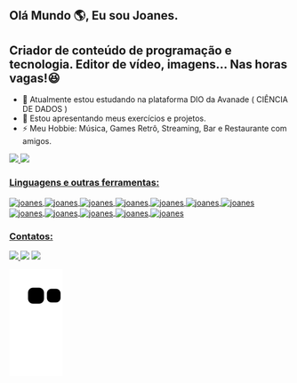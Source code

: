 ## Olá Mundo 🌎, Eu sou Joanes.
## Criador de conteúdo de programação e tecnologia. Editor de vídeo, imagens... Nas horas vagas!😆

- 🌱 Atualmente estou estudando na plataforma DIO da Avanade ( CIÊNCIA DE DADOS )
- 👯 Estou apresentando meus exercícios e projetos.
- ⚡ Meu Hobbie: Música, Games Retrô, Streaming, Bar e Restaurante com amigos.

<div align="">
<a href="https://www.linkedin.com/in/joanes-cavalcanti-68b86099/">
<img height="150em" src="https://github-readme-stats.vercel.app/api?username=joanesaraujo&show_icons=true&theme=github_dark&include_all_commits=true&count_private=true"/>
<img height="150em" src="https://github-readme-stats.vercel.app/api/top-langs/?username=joanesaraujo&layout=compact&langs_count=7&theme=github_dark"/>    
</div>
  
### Linguagens e outras ferramentas:
  
 <div style="display: inline_block">
    <img align="center" alt="joanes" height="30" width="40" src="https://cdn.jsdelivr.net/gh/devicons/devicon/icons/aftereffects/aftereffects-original.svg" />
    <img align="center" alt="joanes" height="30" width="40" src="https://cdn.jsdelivr.net/gh/devicons/devicon/icons/photoshop/photoshop-plain.svg" />
    <img align="center" alt="joanes" height="30" width="40" src="https://cdn.jsdelivr.net/gh/devicons/devicon/icons/premierepro/premierepro-original.svg" />
    <img align="center" alt="joanes" height="30" width="40" src="https://cdn.jsdelivr.net/gh/devicons/devicon/icons/html5/html5-original.svg" />
    <img align="center" alt="joanes" height="30" width="40" src="https://cdn.jsdelivr.net/gh/devicons/devicon/icons/css3/css3-original.svg" />
    <img align="center" alt="joanes" height="30" width="40" src="https://cdn.jsdelivr.net/gh/devicons/devicon/icons/javascript/javascript-original.svg" />
    <img align="center" alt="joanes" height="30" width="40" src="https://cdn.jsdelivr.net/gh/devicons/devicon/icons/php/php-original.svg" />
    <img align="center" alt="joanes" height="30" width="40" src="https://cdn.jsdelivr.net/gh/devicons/devicon/icons/salesforce/salesforce-original.svg" />
    <img align="center" alt="joanes" height="30" width="40" src="https://cdn.jsdelivr.net/gh/devicons/devicon/icons/python/python-original.svg" />
    <img align="center" alt="joanes" height="30" width="40" src="https://cdn.jsdelivr.net/gh/devicons/devicon/icons/mysql/mysql-original.svg" />
    <img align="center" alt="joanes" height="30" width="40" src="https://cdn.jsdelivr.net/gh/devicons/devicon/icons/microsoftsqlserver/microsoftsqlserver-plain.svg" />
    <img align="center" alt="joanes" height="30" width="40" src="https://cdn.jsdelivr.net/gh/devicons/devicon/icons/linux/linux-original.svg" />
</div> 
 
  ### Contatos:
<div> 
 <a href="https://discord.gg/T2SPgTDKeT" target="_blank"><img src="https://img.shields.io/badge/Discord-7289DA?style=for-the-badge&logo=discord&logoColor=white" target="_blank">  </a> 
  <a href = "mailto:joanescaraujo@gmail.com"><img src="https://img.shields.io/badge/-Gmail-%23333?style=for-the-badge&logo=gmail&logoColor=white" target="_blank"></a>
  <a href="https://www.linkedin.com/in/joanes-cavalcanti-68b86099/" target="_blank"><img src="https://img.shields.io/badge/-LinkedIn-%230077B5?style=for-the-badge&logo=linkedin&logoColor=white" target="_blank"></a>
  
    
</div>
  
   ![Snake animation](https://github.com/JoanesAraujo/JoanesAraujo/blob/output/github-contribution-grid-snake.svg)
   




